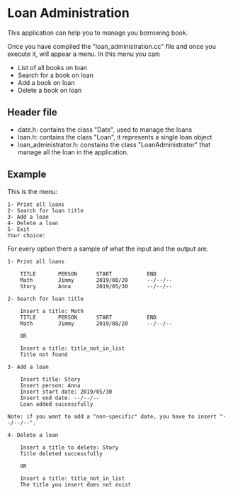 # Loan Administration

This application can help you to manage you borrowing book.

Once you have compiled the "loan_administration.cc" file and once you execute it,
will appear a menu. In this menu you can:
* List of all books on loan
* Search for a book on loan
* Add a book on loan
* Delete a book on loan

## Header file
* date.h: contains the class "Date", used to manage the loans
* loan.h: contains the class "Loan", it represents a single loan object
* loan_administrator.h: constains the class "LoanAdministrator" that manage all the loan in the application.
## Example
This is the menu:
```
1- Print all loans
2- Search for loan title
3- Add a loan
4- Delete a loan
5- Exit
Your choice:
```
For every option there a sample of what the input and the output are.
```
1- Print all loans

	TITLE		PERSON		START			END
	Math		Jimmy		2019/08/20		--/--/--
	Story		Anna		2019/05/30		--/--/--
```


```
2- Search for loan title

	Insert a title: Math
	TITLE		PERSON		START			END
	Math		Jimmy		2019/08/20		--/--/--

	OR

	Insert a title: title_not_in_list
	Title not found
```
```
3- Add a loan

	Insert title: Story
	Insert person: Anna
	Insert start date: 2019/05/30
	Insert end date: --/--/--
	Loan added successfully

Note: if you want to add a "non-specific" date, you have to insert "--/--/--".
```

```
4- Delete a loan

	Insert a title to delete: Story
	Title deleted successfully

	OR

	Insert a title: title_not_in_list
	The title you insert does not exist
```
